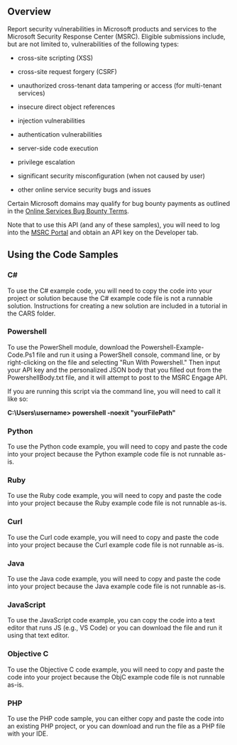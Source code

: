 <h2>Overview</h2>

Report security vulnerabilities in Microsoft products and services to the Microsoft Security Response Center (MSRC).
Eligible submissions include, but are not limited to, vulnerabilities of the following types:
- cross-site scripting (XSS)

- cross-site request forgery (CSRF)

- unauthorized cross-tenant data tampering or access (for multi-tenant services)

- insecure direct object references

- injection vulnerabilities

- authentication vulnerabilities

- server-side code execution

- privilege escalation

- significant security misconfiguration (when not caused by user)

- other online service security bugs and issues

Certain Microsoft domains may qualify for bug bounty payments as outlined in the [Online Services Bug Bounty Terms](https://technet.microsoft.com/en-us/library/dn800983.aspx).

Note that to use this API (and any of these samples), you will need to log into the [MSRC Portal](https://portal.msrc.microsoft.com/en-us/developer) and obtain an API key on the Developer tab.

<h2>Using the Code Samples</h2>

<h3>C#</h3>
To use the C# example code, you will need to copy the code into your project or solution because the C# example code file is not a runnable solution. Instructions for creating a new solution are included in a tutorial in the CARS folder.

<h3>Powershell</h3>
To use the PowerShell module, download the Powershell-Example-Code.Ps1 file and run it using a PowerShell console, command line, or by right-clicking on the file and selecting "Run With Powershell." Then input your API key and the personalized JSON body that you filled out from the PowershellBody.txt file, and it will attempt to post to the MSRC Engage API.

If you are running this script via the command line, you will need to call it like so:

<b>C:\Users\username> powershell -noexit "yourFilePath"</b>

<h3>Python</h3>
To use the Python code example, you will need to copy and paste the code into your project because the Python example code file is not runnable as-is.

<h3>Ruby</h3>
To use the Ruby code example, you will need to copy and paste the code into your project because the Ruby example code file is not runnable as-is.

<h3>Curl</h3>
To use the Curl code example, you will need to copy and paste the code into your project because the Curl example code file is not runnable as-is.

<h3>Java</h3>
To use the Java code example, you will need to copy and paste the code into your project because the Java example code file is not runnable as-is.

<h3>JavaScript</h3>
To use the JavaScript code example, you can copy the code into a text editor that runs JS (e.g., VS Code) or you can download the file and run it using that text editor.

<h3>Objective C</h3>
To use the Objective C code example, you will need to copy and paste the code into your project because the ObjC example code file is not runnable as-is.

<h3>PHP</h3>
To use the PHP code sample, you can either copy and paste the code into an existing PHP project, or you can download and run the file as a PHP file with your IDE.
